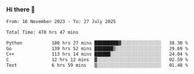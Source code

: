 ### Hi there 👋

<!--
**floyiac/floyiac** is a ✨ _special_ ✨ repository because its `README.md` (this file) appears on your GitHub profile.

Here are some ideas to get you started:

- 🔭 I’m currently working on ...
- 🌱 I’m currently learning ...
- 👯 I’m looking to collaborate on ...
- 🤔 I’m looking for help with ...
- 💬 Ask me about ...
- 📫 How to reach me: ...
- 😄 Pronouns: ...
- ⚡ Fun fact: ...
-->

<!--START_SECTION:waka-->

```txt
From: 16 November 2023 - To: 27 July 2025

Total Time: 470 hrs 47 mins

Python           180 hrs 27 mins █████████▓░░░░░░░░░░░░░░░   38.30 %
Go               139 hrs 52 mins ███████▒░░░░░░░░░░░░░░░░░   29.69 %
C++              113 hrs 14 mins ██████░░░░░░░░░░░░░░░░░░░   24.04 %
C                12 hrs 12 mins  ▓░░░░░░░░░░░░░░░░░░░░░░░░   02.59 %
Text             6 hrs 59 mins   ▒░░░░░░░░░░░░░░░░░░░░░░░░   01.48 %
```

<!--END_SECTION:waka-->
